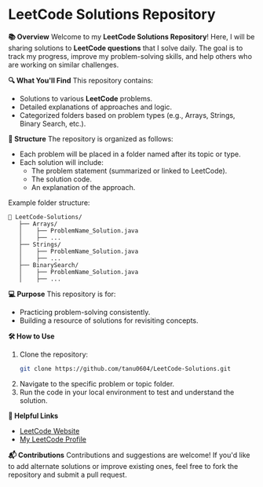 
# LeetCode Solutions Repository

 **📚 Overview**
Welcome to my **LeetCode Solutions Repository**! Here, I will be sharing solutions to **LeetCode questions** that I solve daily. The goal is to track my progress, improve my problem-solving skills, and help others who are working on similar challenges.

 **🔍 What You'll Find**
This repository contains:
- Solutions to various **LeetCode** problems.
- Detailed explanations of approaches and logic.
- Categorized folders based on problem types (e.g., Arrays, Strings, Binary Search, etc.).

 **📝 Structure**
The repository is organized as follows:
- Each problem will be placed in a folder named after its topic or type.
- Each solution will include:
  - The problem statement (summarized or linked to LeetCode).
  - The solution code.
  - An explanation of the approach.

Example folder structure:
```
📂 LeetCode-Solutions/
   ├── Arrays/
   │    ├── ProblemName_Solution.java
   │    ├── ...
   ├── Strings/
   │    ├── ProblemName_Solution.java
   │    ├── ...
   ├── BinarySearch/
   │    ├── ProblemName_Solution.java
   │    ├── ...
```

 **💻 Purpose**
This repository is for:
- Practicing problem-solving consistently.
- Building a resource of solutions for revisiting concepts.

 **🛠 How to Use**
1. Clone the repository:
   ```bash
   git clone https://github.com/tanu0604/LeetCode-Solutions.git
   ```
2. Navigate to the specific problem or topic folder.
3. Run the code in your local environment to test and understand the solution.

**🔗 Helpful Links**
- [LeetCode Website](https://leetcode.com/)
- [My LeetCode Profile](https://leetcode.com/u/tanushreepaul0604/)

 **📬 Contributions**
Contributions and suggestions are welcome! If you'd like to add alternate solutions or improve existing ones, feel free to fork the repository and submit a pull request.
